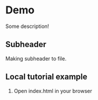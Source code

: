 # Demo

Some description!

## Subheader

Making subheader to file.

## Local tutorial example

1.  Open index.html in your browser